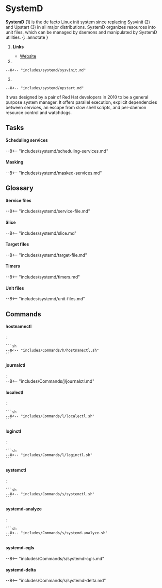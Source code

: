 # SystemD

**SystemD** (1) is the de facto Linux init system since replacing Sysvinit (2) and Upstart (3) in all major distributions. 
SystemD organizes resources into unit files, which can be managed by daemons and manipulated by SystemD utilities.
{: .annotate }

1.  **Links**

    -   [Website](https://systemd.io)

2.  

    --8<-- "includes/systemd/sysvinit.md"

3.  

    --8<-- "includes/systemd/upstart.md"

It was designed by a pair of Red Hat developers in 2010 to be a general purpose system manager.
It offers parallel execution, explicit dependencies between services, an escape from slow shell scripts, and per-daemon resource control and watchdogs.

## Tasks

#### Scheduling services

--8<-- "includes/systemd/scheduling-services.md"

#### Masking

--8<-- "includes/systemd/masked-services.md"


## Glossary

#### Service files

--8<-- "includes/systemd/service-file.md"

#### Slice

--8<-- "includes/systemd/slice.md"

#### Target files

--8<-- "includes/systemd/target-file.md"

#### Timers

--8<-- "includes/systemd/timers.md"

#### Unit files

--8<-- "includes/systemd/unit-files.md"


## Commands

#### hostnamectl
:   

    ```sh
    --8<-- "includes/Commands/h/hostnamectl.sh"
    ```

#### journalctl
:   
    --8<-- "includes/Commands/j/journalctl.md"

#### localectl
:   

    ```sh
    --8<-- "includes/Commands/l/localectl.sh"
    ```

#### loginctl
:   

    ```sh
    --8<-- "includes/Commands/l/loginctl.sh"
    ```

#### systemctl
:   

    ```sh
    --8<-- "includes/Commands/s/systemctl.sh"
    ```

#### systemd-analyze
:   

    ```sh
    --8<-- "includes/Commands/s/systemd-analyze.sh"
    ```

#### systemd-cgls

--8<-- "includes/Commands/s/systemd-cgls.md"

#### systemd-delta

--8<-- "includes/Commands/s/systemd-delta.md"
